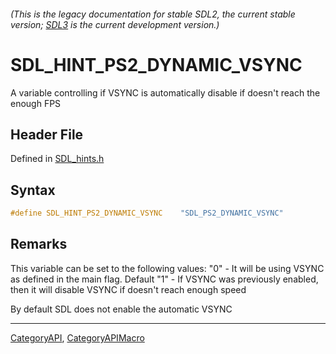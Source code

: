 ###### (This is the legacy documentation for stable SDL2, the current stable version; [SDL3](https://wiki.libsdl.org/SDL3/) is the current development version.)
# SDL_HINT_PS2_DYNAMIC_VSYNC

A variable controlling if VSYNC is automatically disable if doesn't reach the enough FPS

## Header File

Defined in [SDL_hints.h](https://github.com/libsdl-org/SDL/blob/SDL2/include/SDL_hints.h)

## Syntax

```c
#define SDL_HINT_PS2_DYNAMIC_VSYNC    "SDL_PS2_DYNAMIC_VSYNC"
```

## Remarks

This variable can be set to the following values: "0" - It will be using
VSYNC as defined in the main flag. Default "1" - If VSYNC was previously
enabled, then it will disable VSYNC if doesn't reach enough speed

By default SDL does not enable the automatic VSYNC

----
[CategoryAPI](CategoryAPI), [CategoryAPIMacro](CategoryAPIMacro)

